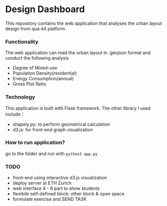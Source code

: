 # Design Dashboard

This repository contains the web application that analyses the urban layout design from qua-kit platform. 

### Functionality
The web application can read the urban layout in .geojson format and conduct the following analysis
- Degree of Mixed-use
- Population Density(residential)
- Energy Consumption(annual)
- Gross Plot Ratio

### Technology 
This application is built with Flask framework. The other library I used include：
- shapely.py: to perform geometrical calculation
- d3.js: for front-end graph visualization

### How to run application?
go to the folder and run with 
`python3 app.py`

### TODO 
- front-end using interactive d3.js visualization
- deploy server at ETH Zurich
- web interface 4 - 6 part to show students
- flexibile self-defined block: other block & open space
- formulate exercise and SEND TASK
